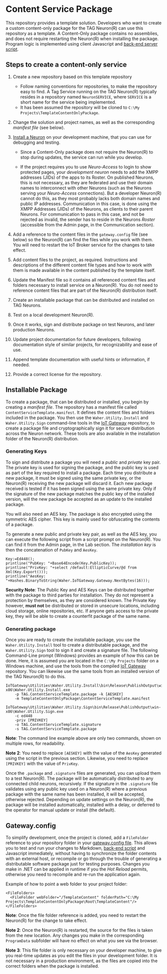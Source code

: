 Content Service Package
==========================

This repository provides a template solution. Developers who want to create a custom content-only package for the TAG Neuron(R) can use this 
repository as a template. A Content-Only package contains no assemblies, and does not require restarting the Neuron(R) when installing the package. 
Program logic is implemented using client Javascript and [back-end server script](https://lab.tagroot.io/Script.md).

Steps to create a content-only service
-----------------------------------------

1.  Create a new repository based on this template repository
	* Follow naming conventions for repositories, to make the repository easy to find. A Tag Service running on the TAG Neuron(R) typically
	resides in a repository named `NeuronSERVICE`, where `SERVICE` is a short name for the service being implemented.
	* It has been assumed the repository will be cloned to `C:\My Projects\TemplateContentOnlyPackage`.

2.  Change the solution and project names, as well as the corresponding *manifest file* (see below).

3.  [Install a Neuron](https://lab.tagroot.io/Documentation/Neuron/InstallBroker.md) on your development machine, that you can use for debugging 
	and testing.

	* Since a Content-Only package does not require the Neuron(R) to stop during updates, the service can run while you develop.

	* If the project requires you to use *Neuro-Access* to login to show protected pages, your *development neuron* needs to add the
	XMPP addresses (JIDs) of the apps to its Roster. On published Neurons, this is not necessary, as they are federated and use their domain names
	to interconnect with other Neurons (such as the Neurons serving your *Neuro-Access* connections). But a developer Neuron(R) cannot
	do this, as they most probably lacks both domain names and public IP addresses. Communication in this case, is done using the XMPP
	Addresses (JIDs) of the Neurons, as clients to their parent Neurons. For communication to pass in this case, and not be rejected as
	invalid, the sender has to reside in the Neurons *Roster* (accessible from the Admin page, in the Communication section).
	
4.  Add a reference to the content files in the `gateway.config` file (see below) so the Neuron(R) can find the files while you work with them.
	You will need to restart the IoT Broker service for the changes to take effect.

5.  Add content files to the project, as required. Instructions and descriptions of the different content file types and how to work with them
	is made available in the content published by the template itself.

6.  Update the Manifest file so it contains all referenced content files and folders necessary to install service on a Neuron(R). You do
	not need to reference content files that are part of the Neuron(R) distribution itself.

7.  Create an installable package that can be distributed and installed on TAG Neurons.

8.  Test on a local development Neuron(R).

9.  Once it works, sign and distribute package on test Neurons, and later production Neurons.

10. Update project documentation for future developers, following documentation style of similar projects, for recognizability and ease of use.

11. Append template documentation with useful hints or information, if needed.

12. Provide a correct license for the repository.

Installable Package
----------------------

To create a package, that can be distributed or installed, you begin by creating a *manifest file*. The repository has a manifest file
called `ContentServiceTemplate.manifest`. It defines the content files and folders included in the package. You then use the 
`Waher.Utility.Install` and `Waher.Utility.Sign` command-line tools in the [IoT Gateway](https://github.com/PeterWaher/IoTGateway) repository, 
to create a package file and cryptographically sign it for secure distribution across the Neuron network. These tools are also available in 
the installation folder of the Neuron(R) distribution.

### Generating Keys

To sign and distribute a package you will need a *public* and *private* key pair. The private key is used for signing the package, and the
public key is used as part of the key required to install a package. Each time you distribute a new package, it must be signed using the same
private key, or the Neuron(R) receiving the new package will discard it. Each new package received is tested if it has been signed using the
same private key. Only if the signature of the new package matches the public key of the installed version, will the new package be accepted
as an update to the installed package.

You will also need an AES key. The package is also encrypted using the symmetric AES cipher. This key is mainly used for obfuscating the
contents of a package.

To generate a new public and private key pair, as well as the AES key, you can execute the following script from a script prompt on the Neuron(R). 
You can find it from the Admin page, in the Lab section. The *installation key* is then the concatenation of `PubKey` and `AesKey`.

```
Key:=Ed448();
printline("PubKey: "+Base64Encode(Key.PublicKey));
printline("PrivKey: "+select /default:EllipticCurve/@d from Xml(Key.Export()));
printline("AesKey: "+Hashes.BinaryToString(Waher.IoTGateway.Gateway.NextBytes(16)));
```

**Security Note**: The Public Key and AES Keys can be distributed together with the package to third parties for installation. They do not represent
a protection by themselves, as they are considered known. The Private Key however, **must not** be distributed or stored in unsecure locations, 
including cloud storage, online repositories, etc. If anyone gets access to the private key, they will be able to create a counterfit package
of the same name.

### Generating package

Once you are ready to create the installable package, you use the `Waher.Utility.Install` tool to create a distributable package, and the
`Waher.Utility.Sign` tool to sign it and create a signature file. The following Command-Line prompt (Windows) provides an example of how this
can be done. Here, it is assumed you are located in the `C:\My Projects` folder on a Windows machine, and use the tools from the compiled
[IoT Gateway](https://github.com/PeterWaher/IoTGateway) repository. You can likewise use the same tools from an installed version of the
TAG Neuron(R) to do this.

```
IoTGateway\Utilities\Waher.Utility.Install\bin\Release\PublishOutput\win-x86\Waher.Utility.Install.exe
	-p TAG.ContentServiceTemplate.package -k [AESKEY]
	-m TemplateContentOnlyPackage\ContentServiceTemplate.manifest

IoTGateway\Utilities\Waher.Utility.Sign\bin\Release\PublishOutput\win-x86\Waher.Utility.Sign.exe 
	-c ed448 
	-priv [PRIVKEY]
	-o TAG.ContentServiceTemplate.signature
	-s TAG.ContentServiceTemplate.package
```

**Note**: The command line example above are only two commands, shown on multiple rows, for readability.

**Note 2**: You need to replace `[AESKEY]` with the value of the `AesKey` generated using the script in the previous section. Likewise, you need
to replace `[PRIVKEY]` with the value of `PrivKey`.

Once the `.package` and `.signature` files are generated, you can upload them to a test Neuron(R). The package will be automatically distributed
to any connected child neurons, recursively. If the signature in the `.signature` file validates using any public key used on a Neuron(R) where
a previous package with the same name has been installed, it will be accepted, otherwise rejected. Depending on update settings on the Neuron(R),
the package will be installed automatically, installed with a delay, or deferred to the operator for manual update or install (the default).

Gateway.config
-----------------

To simplify development, once the project is cloned, add a `FileFolder` reference to your repository folder in your 
[gateway.config file](https://lab.tagroot.io/Documentation/IoTGateway/GatewayConfig.md). This allows you to test and run your changes to 
Markdown, [back-end script](https://lab.tagroot.io/Script.md) and Javascript immediately, without having to synchronize the folder contents 
with an external host, or recompile or go through the trouble of generating a distributable software package just for testing purposes. 
Changes you make in .NET can be applied in runtime if you the *Hot Reload* permits, otherwise you need to recompile and re-run the application 
again.

Example of how to point a web folder to your project folder:

```
<FileFolders>
  <FileFolder webFolder="/TemplateContent" folderPath="C:\My Projects\TemplateContentOnlyPackage\Root\TemplateContent"/>
</FileFolders>
```

**Note**: Once the file folder reference is added, you need to restart the Neuron(R) for the change to take effect.

**Note 2**:  Once the Neuron(R) is restarted, the source for the files is taken from the new location. Any changes you make 
in the corresponding `ProgramData` subfolder will have no effect on what you see via the browser.

**Note 3**: This file folder is only necessary on your developer machine, to give you real-time updates as you edit the files in your
development folder. It is not necessary in a production environment, as the files are copied into the correct folders when the package 
is installed.
